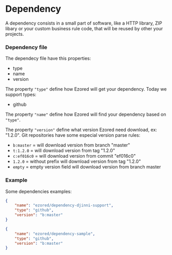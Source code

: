# Dependency

A dependency consists in a small part of software, like a HTTP library, ZIP libary or your custom business rule code, that will be reused by other your projects.  

### Dependency file

The dependecy file have this properties:  
- type
- name
- version

The property `"type"` define how Ezored will get your dependency. Today we support types:
- github  

The property `"name"` define how Ezored will find your dependency based on `"type"`.

The property `"version"` define what version Ezored need download, ex: "1.2.0". Git repositories have some especial version parse rules:
- `b:master` = will download version from branch "master" 
- `t:1.2.0` = will download version from tag "1.2.0" 
- `c:ef016c0` = will download version from commit "ef016c0" 
- `1.2.0` = without prefix will download version from tag "1.2.0" 
- `empty` = empty version field will download version from branch master 

### Example

Some dependencies examples:

```json
{
    "name": "ezored/dependency-djinni-support",
    "type": "github",
    "version": "b:master"
}
```

```json
{
    "name": "ezored/dependency-sample",
    "type": "github",
    "version": "b:master"
}
``` 

